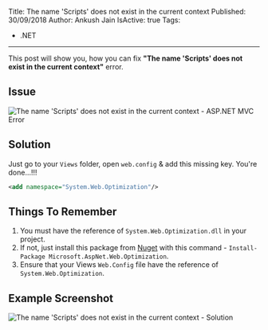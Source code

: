 Title: The name 'Scripts' does not exist in the current context
Published: 30/09/2018
Author: Ankush Jain
IsActive: true
Tags:
  - .NET
---
This post will show you, how you can fix **"The name 'Scripts' does not exist in the current context"** error.

## Issue

![The name 'Scripts' does not exist in the current context - ASP.NET MVC Error](/img/blogs/the-name-scripts-does-not-exist-in-the-current-context/the-name-scripts-does-not-exist-in-the-current-context_issue.png)

## Solution
Just go to your `Views` folder, open `web.config` & add this missing key. You're done...!!! 

```xml
<add namespace="System.Web.Optimization"/>
```

## Things To Remember
1. You must have the reference of `System.Web.Optimization.dll` in your project. 
2. If not, just install this package from [Nuget](https://www.nuget.org/packages/microsoft.aspnet.web.optimization) with this command - `Install-Package Microsoft.AspNet.Web.Optimization`. 
3. Ensure that your Views `Web.Config` file have the reference of `System.Web.Optimization`. 

## Example Screenshot 
![The name 'Scripts' does not exist in the current context - Solution](/img/blogs/the-name-scripts-does-not-exist-in-the-current-context/the-name-scripts-does-not-exist-in-the-current-context.png)